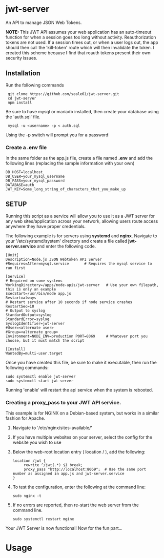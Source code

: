 # jwt-server
An API to manage JSON Web Tokens.  

**NOTE:** This JWT API assumes your web application has an auto-timeout function for when a session goes too long without activity. Reauthorization tokens are not used. If a session times out, or when a user logs out, the app should then call the 'kill-token' route which will then invalidate the token.  I created this scheme because I find that reauth tokens present their own security issues.

## Installation
Run the following commands

     git clone https://github.com/seale61/jwt-server.git
     cd jwt-server
     npm install

Be sure to have mysql or mariadb installed, then create your database using the 'auth.sql' file.

     mysql -u <username> -p < auth.sql
     
Using the -p switch will prompt you for a password  

### Create a .env file  
In the same folder as the app.js file, create a file named **.env** and add the following lines (replacing the sample information with your own)

    DB_HOST=localhost
    DB_USER=your_mysql_username
    DB_PASS=your_mysql_password
    DATABASE=auth
    JWT_KEY=Some_long_string_of_characters_that_you_make_up


## SETUP
Running this script as a service will allow you to use it as a JWT server for any web sites/application across your network, allowing users route access anywhere they have proper credentials.  

The following example is for servers using **systemd** and **nginx**. Navigate to your '/etc/systemd/system' directory and create a file called **jwt-server.service** and enter the following code.

    [Unit]
    Description=Node.js JSON Webtoken API Server
    #Requires=After=mysql.service       # Requires the mysql service to run first  

    [Service]
    # Required on some systems
    WorkingDirectory=/apps/node-apis/jwt-server   # Use your own filepath, this is only an example
    ExecStart=/usr/bin/node app.js
    Restart=always
    # Restart service after 10 seconds if node service crashes
    RestartSec=10
    # Output to syslog
    StandardOutput=syslog
    StandardError=syslog
    SyslogIdentifier=jwt-server
    #User=<alternate user>
    #Group=<alternate group>
    Environment=NODE_ENV=production PORT=8069     # Whatever port you choose, but it must match the script

    [Install]
    WantedBy=multi-user.target

Once you have created this file, be sure to make it executable, then run the following commands:

    sudo systemctl enable jwt-server
    sudo systemctl start jwt-server
    
Running 'enable' will restart the api service when the system is rebooted.

### Creating a proxy_pass to your JWT API service.  
This example is for NGINX on a Debian-based system, but works in a similar fashion for Apache.  

1. Navigate to '/etc/nginx/sites-available/'  
2. If you have multiple websites on your server, select the config for the website you wish to use
3. Below the web-root location entry ( location / ), add the following:   

       location /jwt {
            rewrite ^/jwt(.*) $1 break;
            proxy_pass "http://localhost:8069";  # Use the same port number as assigned in app.js and jwt-server.service
       }
       
4. To test the configuration, enter the following at the command line:

       sudo nginx -t
       
5. If no errors are reported, then re-start the web server from the command line.

       sudo systemctl restart mginx

Your JWT Server is now functional! Now for the fun part...  

# Usage
